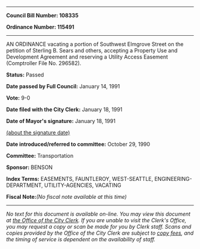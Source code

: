 

********

**Council Bill Number: 108335**
   
**Ordinance Number: 115491**
********

 AN ORDINANCE vacating a portion of Southwest Elmgrove Street on the petition of Sterling B. Sears and others, accepting a Property Use and Development Agreement and reserving a Utility Access Easement (Comptroller File No. 296582).

**Status:** Passed
   
**Date passed by Full Council:** January 14, 1991
   
**Vote:** 9-0
   
**Date filed with the City Clerk:** January 18, 1991
   
**Date of Mayor's signature:** January 18, 1991
   
[(about the signature date)](/~public/approvaldate.htm)
   
   
   
**Date introduced/referred to committee:** October 29, 1990
   
**Committee:** Transportation
   
**Sponsor:** BENSON
   
   
**Index Terms:** EASEMENTS, FAUNTLEROY, WEST-SEATTLE, ENGINEERING-DEPARTMENT, UTILITY-AGENCIES, VACATING

**Fiscal Note:**_(No fiscal note available at this time)_
********

_No text for this document is available on-line. You may view this document at [the Office of the City Clerk](http://www.seattle.gov/leg/clerk/contactUs.htm). If you are unable to visit the Clerk's Office, you may request a copy or scan be made for you by Clerk staff. Scans and copies provided by the Office of the City Clerk are subject to [copy fees](http://clerk.seattle.gov/~public/clerkfees.htm), and the timing of service is dependent on the availability of staff._

